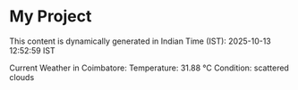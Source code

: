 # My Project

This content is dynamically generated in Indian Time (IST): 2025-10-13 12:52:59 IST


Current Weather in Coimbatore:
Temperature: 31.88 °C
Condition: scattered clouds
